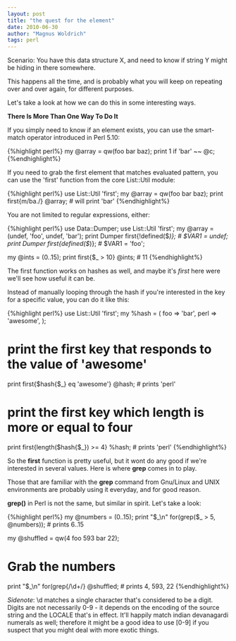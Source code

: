 ```yaml
---
layout: post
title: "the quest for the element"
date: 2010-06-30
author: "Magnus Woldrich"
tags: perl
---
```


Scenario: You have this data structure X, and need to know if string Y might be
hiding in there somewhere.

This happens all the time, and is probably what you will keep on repeating over
and over again, for different purposes.

Let's take a look at how we can do this in some interesting ways.

**There Is More Than One Way To Do It**

If you simply need to know if an element exists, you can use the smart-match
operator introduced in Perl 5.10:

{%highlight perl%}
my @array = qw(foo bar baz);
print 1 if 'bar' ~~ @c;
{%endhighlight%}

If you need to grab the first element that matches evaluated pattern, you can
use the 'first' function from the core List::Util module:

{%highlight perl%}
use List::Util 'first';
my @array = qw(foo bar baz);
print first{m/ba./} @array; # will print 'bar'
{%endhighlight%}

You are not limited to regular expressions, either:

{%highlight perl%}
use Data::Dumper;
use List::Util 'first';
my @array = (undef, 'foo', undef, 'bar');
print Dumper first{!defined($_)}; # $VAR1 = undef;
print Dumper first{defined($_)};  # $VAR1 = 'foo';

my @ints = (0..15);
print first{$_ > 10} @ints; # 11
{%endhighlight%}

The first function works on hashes as well, and maybe it's *first* here were we'll
see how useful it can be. 

Instead of manually looping through the hash if you're interested in the key for
a specific value, you can do it like this:

{%highlight perl%}
use List::Util 'first';
my %hash = (
  foo  => 'bar',
  perl => 'awesome',
);

# print the first key that responds to the value of 'awesome'
print first{$hash{$_} eq 'awesome'} @hash; # prints 'perl'
# print the first key which length is more or equal to four
print first{length($hash{$_}) >= 4} %hash; # prints 'perl'
{%endhighlight%}


So the **first** function is pretty useful, but it wont do any good if we're
interested in several values. Here is where **grep** comes in to play.

Those that are familiar with the **grep** command from Gnu/Linux and UNIX
environments  are probably using it everyday, and for good reason.

**grep()** in Perl is not the same, but similar in spirit. Let's take a look:

{%highlight perl%}
my @numbers = (0..15);
print "$_\n" for(grep($_ > 5, @numbers)); # prints 6..15

my @shuffled = qw(4 foo 593 bar 22);
# Grab the numbers
print "$_\n" for(grep{/\d+/} @shuffled;   # prints 4, 593, 22
{%endhighlight%}

*Sidenote*: \d matches a single character that's considered to be a digit.
Digits are not necessarily 0-9 - it depends on the encoding of the source string
and the LOCALE that's in effect. It'll happily match indian devanagardi numerals
as well; therefore it might be a good idea to use [0-9] if you suspect that you
might deal with more exotic things.






